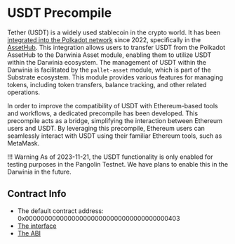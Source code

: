 # USDT Precompile

Tether (USDT) is a widely used stablecoin in the crypto world. It has been [integrated into the Polkadot network](https://polkadot.network/newsroom/press-releases/tether-tokens-usdt-live-on-polkadot/) since 2022, specifically in the [AssetHub](https://support.polkadot.network/support/solutions/articles/65000181800-what-is-asset-hub-and-how-do-i-use-it-). This integration allows users to transfer USDT from the Polkadot AssetHub to the Darwinia Asset module, enabling them to utilize USDT within the Darwinia ecosystem. The management of USDT within the Darwinia is facilitated by the `pallet-asset` module, which is part of the Substrate ecosystem. This module provides various features for managing tokens, including token transfers, balance tracking, and other related operations.

In order to improve the compatibility of USDT with Ethereum-based tools and workflows, a dedicated precompile has been developed. This precompile acts as a bridge, simplifying the interaction between Ethereum users and USDT. By leveraging this precompile, Ethereum users can seamlessly interact with USDT using their familiar Ethereum tools, such as MetaMask.

!!! Warning
    As of 2023-11-21, the USDT functionality is only enabled for testing purposes in the Pangolin Testnet. We have plans to enable this in the Darwinia in the future.

</aside>

## Contract Info

- The default contract address:  0x0000000000000000000000000000000000000403
- [The interface](https://github.com/darwinia-network/darwinia/blob/main/precompile/metadata/sol/asset.sol)
- [The ABI](https://github.com/darwinia-network/darwinia/blob/main/precompile/metadata/sol/asset.sol)